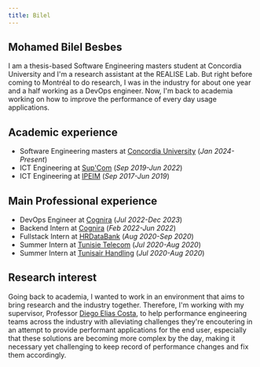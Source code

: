 ```yaml
---
title: Bilel
---
```


## Mohamed Bilel Besbes

I am a thesis-based Software Engineering masters student at Concordia University and I'm a research assistant at the REALISE Lab. But right before coming to Montréal to do research, I was in the industry for about one year and a half working as a DevOps engineer. Now, I'm back to academia working on how to improve the performance of every day usage applications.

## Academic experience

- Software Engineering masters at [Concordia University](https://www.concordia.ca/) (<em>Jan 2024-Present</em>)
- ICT Engineering at [Sup'Com](https://www.supcom.tn/) (<em>Sep 2019-Jun 2022</em>)
- ICT Engineering at [IPEIM](https://ipeim.rnu.tn/) (<em>Sep 2017-Jun 2019</em>)


## Main Professional experience
- DevOps Engineer at [Cognira](https://www.linkedin.com/company/cognira) (<em>Jul 2022-Dec 2023</em>)
- Backend Intern at [Cognira](https://www.linkedin.com/company/cognira) (<em>Feb 2022-Jun 2022</em>)
- Fullstack Intern at [HRDataBank](https://www.linkedin.com/company/hrdatabank-tunisie) (<em>Aug 2020-Sep 2020</em>)
- Summer Intern at [Tunisie Telecom](https://www.linkedin.com/company/tunisie-t-l-comhttps://www.linkedin.com/company/tunisie-t-l-com) (<em>Jul 2020-Aug 2020</em>)
- Summer Intern at [Tunisair Handling](https://www.linkedin.com/company/tunisair-handling) (<em>Jul 2020-Aug 2020</em>)

## Research interest
Going back to academia, I wanted to work in an environment that aims to bring research and the industry together. Therefore, I'm working with my supervisor, Professor [Diego Elias Costa](https://diegoeliascosta.github.io/), to help performance engineering teams across the industry with alleviating challenges they're encoutering in an attempt to provide performant applications for the end user, especially that these solutions are becoming more complex by the day, making it necessary yet challenging to keep record of performance changes and fix them accordingly.